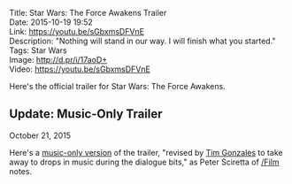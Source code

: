 Title: Star Wars: The Force Awakens Trailer  
Date: 2015-10-19 19:52  
Link: https://youtu.be/sGbxmsDFVnE  
Description: "Nothing will stand in our way. I will finish what you started."  
Tags: Star Wars  
Image: http://d.pr/i/17aoD+  
Video: https://youtu.be/sGbxmsDFVnE  

Here's the official trailer for Star Wars: The Force Awakens.

<aside>
<div class="update">

## Update: Music-Only Trailer

<p class="updateTime"><time datetime="2015-10-21">October 21, 2015</time></p>

Here's a [music-only version][youtube] of the trailer, "revised by [Tim Gonzales][timgonzales] to take away to drops in music during the dialogue bits," as Peter Sciretta of [/Film][slashfilm] notes.

</div>
</aside>

[slashfilm]: http://www.slashfilm.com/star-wars-the-force-awakens-trailer-music/ "/Film: The Force Awakens Trailer Music"
[timgonzales]: http://timgonzales.com "Tim Gonzales's website"
[youtube]: https://www.youtube.com/watch?v=Ci0C8ggQWys "Music-only version of the trailer"